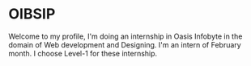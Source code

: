 # OIBSIP
Welcome to my profile, I'm doing an internship in Oasis Infobyte in the domain of Web development and Designing. I'm an intern of February month. I choose Level-1 for these internship.
